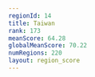 ```yaml
---
regionId: 14
title: Taiwan
rank: 173
meanScore: 64.28
globalMeanScore: 70.22
numRegions: 220
layout: region_score
---
```

